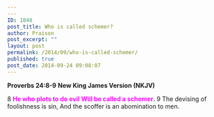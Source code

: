 ```yaml
---
---
ID: 1848
post_title: Who is called schemer?
author: Praison
post_excerpt: ""
layout: post
permalink: /2014/09/who-is-called-schemer/
published: true
post_date: 2014-09-24 09:08:07
---
```

<strong>Proverbs 24:8-9</strong>
<strong> New King James Version (NKJV)</strong>

8 <span style="color: #ff00ff;"><strong>He who plots to do evil</strong></span>
<span style="color: #ff00ff;"><strong> Will be called a schemer</strong></span>.
9 The devising of foolishness is sin,
And the scoffer is an abomination to men.